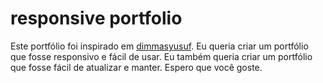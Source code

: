 # responsive portfolio
Este portfólio foi inspirado em [dimmasyusuf](https://github.com/dimmasyusuf). Eu queria criar um portfólio que fosse responsivo e fácil de usar. Eu também queria criar um portfólio que fosse fácil de atualizar e manter. Espero que você goste.
